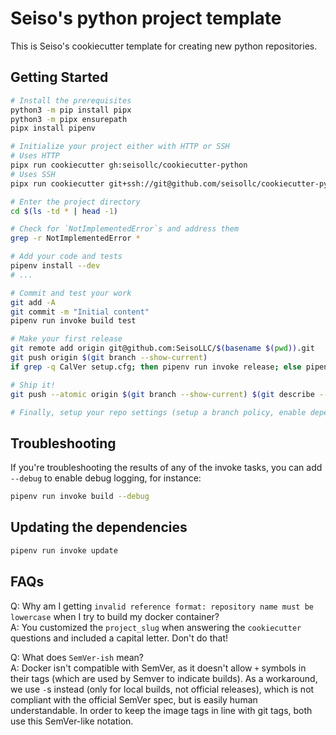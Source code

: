 # Seiso's python project template

This is Seiso's cookiecutter template for creating new python repositories.

## Getting Started

```bash
# Install the prerequisites
python3 -m pip install pipx
python3 -m pipx ensurepath
pipx install pipenv

# Initialize your project either with HTTP or SSH
# Uses HTTP
pipx run cookiecutter gh:seisollc/cookiecutter-python
# Uses SSH
pipx run cookiecutter git+ssh://git@github.com/seisollc/cookiecutter-python.git

# Enter the project directory
cd $(ls -td * | head -1)

# Check for `NotImplementedError`s and address them
grep -r NotImplementedError *

# Add your code and tests
pipenv install --dev
# ...

# Commit and test your work
git add -A
git commit -m "Initial content"
pipenv run invoke build test

# Make your first release
git remote add origin git@github.com:SeisoLLC/$(basename $(pwd)).git
git push origin $(git branch --show-current)
if grep -q CalVer setup.cfg; then pipenv run invoke release; else pipenv run invoke release minor; fi

# Ship it!
git push --atomic origin $(git branch --show-current) $(git describe --tags)

# Finally, setup your repo settings (setup a branch policy, enable dependabot, add docker hub secrets, etc...)
```

## Troubleshooting

If you're troubleshooting the results of any of the invoke tasks, you can add `--debug` to enable debug logging, for instance:

```bash
pipenv run invoke build --debug
```

## Updating the dependencies

```bash
pipenv run invoke update
```

## FAQs

Q: Why am I getting `invalid reference format: repository name must be lowercase` when I try to build my docker container?  
A: You customized the `project_slug` when answering the `cookiecutter` questions and included a capital letter. Don't do that!

Q: What does `SemVer-ish` mean?  
A: Docker isn't compatible with SemVer, as it doesn't allow `+` symbols in their tags (which are used by Semver to indicate builds). As a workaround,
we use `-`s instead (only for local builds, not official releases), which is not compliant with the official SemVer spec, but is easily human
understandable. In order to keep the image tags in line with git tags, both use this SemVer-like notation.
